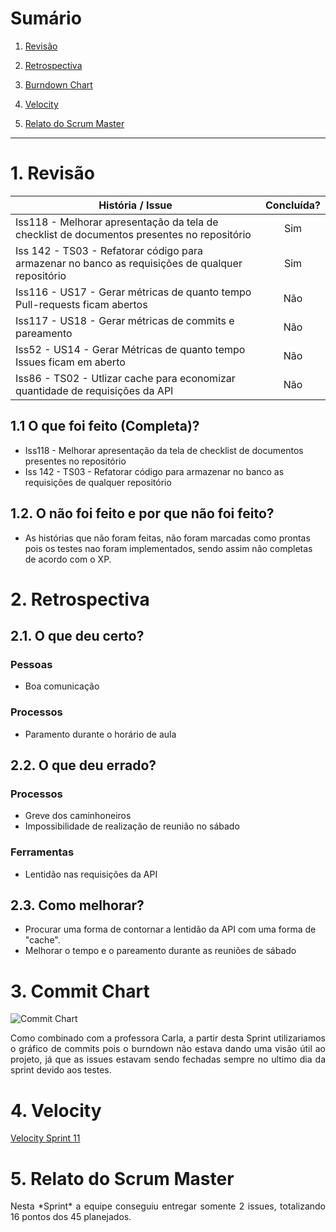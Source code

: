# Sumário

1. [Revisão](#1-revisão)

2. [Retrospectiva](#2-retrospectiva)

3. [Burndown Chart](#3-burndown-chart)

4. [Velocity](#4-velocity)

5. [Relato do Scrum Master](#5-relato-do-scrum-master)

---

# 1. Revisão

| História / Issue | Concluída? |
| -------- | :----: |
| Iss118 - Melhorar apresentação da tela de checklist de documentos presentes no repositório | Sim |
| Iss 142 - TS03 - Refatorar código para armazenar no banco as requisições de qualquer repositório | Sim |
| Iss116 - US17 - Gerar métricas de quanto tempo Pull-requests ficam abertos | Não |
| Iss117 - US18 - Gerar métricas de commits e pareamento | Não |
| Iss52 - US14 - Gerar Métricas de quanto tempo Issues ficam em aberto | Não |
| Iss86 - TS02 - Utlizar cache para economizar quantidade de requisições da API | Não |

## 1.1 O que foi feito (Completa)?
 * Iss118 - Melhorar apresentação da tela de checklist de documentos presentes no repositório
 * Iss 142 - TS03 - Refatorar código para armazenar no banco as requisições de qualquer repositório

## 1.2. O não foi feito e por que não foi feito?
 * As histórias que não foram feitas, não foram marcadas como prontas pois os testes nao foram implementados, sendo assim não completas de acordo com o XP.


# 2. Retrospectiva

## 2.1. O que deu certo?  

### Pessoas
* Boa comunicação

### Processos
* Paramento durante o horário de aula 

<!-- ### Ferramentas
*  -->

## 2.2. O que deu errado? 

<!-- ### Pessoas
*  -->

### Processos
* Greve dos caminhoneiros
* Impossibilidade de realização de reunião no sábado

### Ferramentas
* Lentidão nas requisições da API


## 2.3. Como melhorar?
* Procurar uma forma de contornar a lentidão da API com uma forma de "cache".
* Melhorar o tempo e o pareamento durante as reuniões de sábado

# 3. Commit Chart
![Commit Chart](https://i.imgur.com/Vh17sOf.png)

<p align = "justify">Como combinado com a professora Carla, a partir desta Sprint utilizariamos o gráfico de commits pois o burndown não estava dando uma visão útil ao projeto, já que as issues estavam sendo fechadas sempre no ultimo dia da sprint devido aos testes.</p>



# 4. Velocity
<p align = "justify">

[Velocity Sprint 11](https://github.com/fga-gpp-mds/2018.1-Cardinals/graphs/commit-activity#reports?report=velocity&milestones:not=3406308,3406310,3423561)
</p>

# 5. Relato do Scrum Master
<p align = "justify">Nesta *Sprint* a equipe conseguiu entregar somente 2 issues, totalizando 16 pontos dos 45 planejados.</p>
